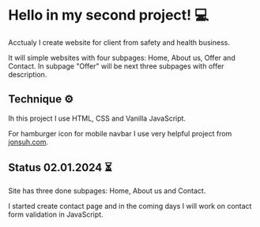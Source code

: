 # Hello in my second project! :computer:

Acctualy I create website for client from safety and health business.

It will simple websites with four subpages: Home, About us, Offer and Contact. In subpage "Offer" will be next three subpages with offer description.

## Technique :gear:

Ih this project I use HTML, CSS and Vanilla JavaScript.

For hamburger icon for mobile navbar I use very helpful project from [jonsuh.com](https://jonsuh.com/hamburgers/).

## Status 02.01.2024 :hourglass_flowing_sand:

Site has three done subpages: Home, About us and Contact.

I started create contact page and in the coming days I will work on contact form validation in JavaScript.
